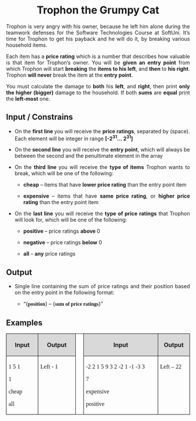 <H1 CLASS="western" ALIGN=CENTER>Trophon the Grumpy Cat</H1>
<P ALIGN=JUSTIFY STYLE="margin-top: 0.06in">Trophon is very angry
with his owner, because he left him alone during the teamwork
defenses for the Software Technologies Course at SoftUni. It’s time
for Trophon to get his payback and he will do it, by breaking various
household items. 
</P>
<P ALIGN=JUSTIFY STYLE="margin-top: 0.06in">Each item has a <B>price
rating</B> which is a number that describes how valuable is that item
for Trophon’s owner. You will be <B>given an entry point</B> from
which Trophon will start <B>breaking</B> the <B>items to his left</B>,
and <B>then</B> to <B>his right</B>. Trophon <B>will never</B> break
the item at the <B>entry point</B>. 
</P>
<P ALIGN=JUSTIFY STYLE="margin-top: 0.06in"><A NAME="_GoBack"></A>You
must calculate the damage to <B>both</B> his <B>left</B>, and <B>right</B>,
then print <B>only the higher (bigger)</B> damage to the household.
If both <B>sums</B> are <B>equal</B> print the <B>left-most</B> one.</P>
<H2 CLASS="western" ALIGN=JUSTIFY>Input / Constrains</H2>
<UL>
	<LI><P ALIGN=JUSTIFY STYLE="margin-top: 0.06in">On the <B>first line
	</B>you will receive the <B>price ratings</B>, separated by (space).
	Each element will be integer in range <B>[-2</B><SUP><B>31</B></SUP><B>…
	2</B><SUP><B>31</B></SUP><B>]</B></P>
	<LI><P ALIGN=JUSTIFY STYLE="margin-top: 0.06in">On the <B>second
	line</B> you will receive the <B>entry point</B>, which will always
	be between the second and the penultimate element in the array</P>
	<LI><P ALIGN=JUSTIFY STYLE="margin-top: 0.06in">On the <B>third line
	</B>you will receive the <B>type of items</B> Trophon wants to
	break, which will be one of the following:</P>
	<UL>
		<LI><P ALIGN=JUSTIFY STYLE="margin-top: 0.06in"><B>cheap</B> –
		items that have <B>lower price rating</B> than the entry point item</P>
		<LI><P ALIGN=JUSTIFY STYLE="margin-top: 0.06in"><B>expensive</B> –
		items that have <B>same price rating</B>,<SPAN LANG="bg-BG"> </SPAN>or
		<B>higher price rating</B> than the entry point item</P>
	</UL>
	<LI><P ALIGN=JUSTIFY STYLE="margin-top: 0.06in">On the <B>last line</B>
	you will receive the <B>type of price ratings</B> that Trophon will
	look for, which will be one of the following:</P>
	<UL>
		<LI><P ALIGN=JUSTIFY STYLE="margin-top: 0.06in"><B>positive</B> –
		price ratings <B>above </B>0</P>
		<LI><P ALIGN=JUSTIFY STYLE="margin-top: 0.06in"><B>negative</B> –
		price ratings <B>below</B> 0</P>
		<LI><P ALIGN=JUSTIFY STYLE="margin-top: 0.06in"><B>all</B> – <B>any</B>
		price ratings</P>
	</UL>
</UL>
<H2 CLASS="western" ALIGN=JUSTIFY>Output</H2>
<UL>
	<LI><P ALIGN=JUSTIFY STYLE="margin-top: 0.06in">Single line
	containing the sum of price ratings and their position based on the
	entry point in the following format:</P>
	<UL>
		<LI><P ALIGN=JUSTIFY STYLE="margin-top: 0.06in">“{<FONT FACE="Consolas, serif"><B>position</B></FONT>}
		– {<FONT FACE="Consolas, serif"><B>sum of price ratings</B></FONT>}”</P>
	</UL>
</UL>
<H2 CLASS="western">Examples</H2>
<TABLE WIDTH=703 CELLPADDING=4 CELLSPACING=0>
	<COL WIDTH=108>
	<COL WIDTH=124>
	<COL WIDTH=20>
	<COL WIDTH=313>
	<COL WIDTH=95>
	<TR VALIGN=TOP>
		<TD WIDTH=108 BGCOLOR="#d9d9d9" STYLE="border: 1px solid #00000a; padding-top: 0.04in; padding-bottom: 0.04in; padding-left: 0.06in; padding-right: 0.06in">
			<P ALIGN=CENTER><B>Input</B></P>
		</TD>
		<TD WIDTH=124 BGCOLOR="#d9d9d9" STYLE="border: 1px solid #00000a; padding-top: 0.04in; padding-bottom: 0.04in; padding-left: 0.06in; padding-right: 0.06in">
			<P ALIGN=CENTER><B>Output</B></P>
		</TD>
		<TD WIDTH=20 BGCOLOR="#ffffff" STYLE="border-top: none; border-bottom: none; border-left: 1px solid #00000a; border-right: 1px solid #00000a; padding-top: 0in; padding-bottom: 0in; padding-left: 0.06in; padding-right: 0.06in">
			<P ALIGN=CENTER><BR>
			</P>
		</TD>
		<TD WIDTH=313 BGCOLOR="#d9d9d9" STYLE="border: 1px solid #00000a; padding-top: 0.04in; padding-bottom: 0.04in; padding-left: 0.06in; padding-right: 0.06in">
			<P ALIGN=CENTER><B>Input</B></P>
		</TD>
		<TD WIDTH=95 BGCOLOR="#d9d9d9" STYLE="border: 1px solid #00000a; padding-top: 0.04in; padding-bottom: 0.04in; padding-left: 0.06in; padding-right: 0.06in">
			<P ALIGN=CENTER><B>Output</B></P>
		</TD>
	</TR>
	<TR VALIGN=TOP>
		<TD WIDTH=108 STYLE="border: 1px solid #00000a; padding-top: 0.04in; padding-bottom: 0.04in; padding-left: 0.06in; padding-right: 0.06in">
			<P STYLE="margin-bottom: 0in"><FONT FACE="Consolas, serif">1 5 1</FONT></P>
			<P STYLE="margin-bottom: 0in"><FONT FACE="Consolas, serif">1</FONT></P>
			<P STYLE="margin-bottom: 0in"><FONT FACE="Consolas, serif">cheap</FONT></P>
			<P><FONT FACE="Consolas, serif">all</FONT></P>
		</TD>
		<TD WIDTH=124 STYLE="border: 1px solid #00000a; padding-top: 0.04in; padding-bottom: 0.04in; padding-left: 0.06in; padding-right: 0.06in">
			<P><FONT FACE="Consolas, serif">Left - 1</FONT></P>
		</TD>
		<TD WIDTH=20 BGCOLOR="#ffffff" STYLE="border-top: none; border-bottom: none; border-left: 1px solid #00000a; border-right: 1px solid #00000a; padding-top: 0in; padding-bottom: 0in; padding-left: 0.06in; padding-right: 0.06in">
			<P><BR>
			</P>
		</TD>
		<TD WIDTH=313 STYLE="border: 1px solid #00000a; padding-top: 0.04in; padding-bottom: 0.04in; padding-left: 0.06in; padding-right: 0.06in">
			<P STYLE="margin-bottom: 0in"><FONT FACE="Consolas, serif">-2 2 1
			5 9 3 2 -2 1 -1 -3 3</FONT></P>
			<P STYLE="margin-bottom: 0in"><FONT FACE="Consolas, serif">7</FONT></P>
			<P STYLE="margin-bottom: 0in"><FONT FACE="Consolas, serif">expensive</FONT></P>
			<P><FONT FACE="Consolas, serif">positive</FONT></P>
		</TD>
		<TD WIDTH=95 STYLE="border: 1px solid #00000a; padding-top: 0.04in; padding-bottom: 0.04in; padding-left: 0.06in; padding-right: 0.06in">
			<P><FONT FACE="Consolas, serif">Left – 22</FONT></P>
		</TD>
	</TR>
</TABLE>